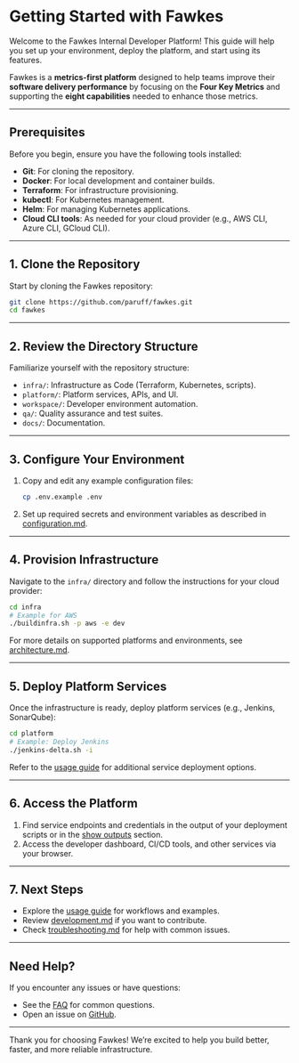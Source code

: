 # Getting Started with Fawkes

Welcome to the Fawkes Internal Developer Platform! This guide will help you set up your environment, deploy the platform, and start using its features.

Fawkes is a **metrics-first platform** designed to help teams improve their **software delivery performance** by focusing on the **Four Key Metrics** and supporting the **eight capabilities** needed to enhance those metrics.

---

## Prerequisites

Before you begin, ensure you have the following tools installed:

- **Git**: For cloning the repository.
- **Docker**: For local development and container builds.
- **Terraform**: For infrastructure provisioning.
- **kubectl**: For Kubernetes management.
- **Helm**: For managing Kubernetes applications.
- **Cloud CLI tools**: As needed for your cloud provider (e.g., AWS CLI, Azure CLI, GCloud CLI).

---

## 1. Clone the Repository

Start by cloning the Fawkes repository:

```sh
git clone https://github.com/paruff/fawkes.git
cd fawkes
```

---

## 2. Review the Directory Structure

Familiarize yourself with the repository structure:

- `infra/`: Infrastructure as Code (Terraform, Kubernetes, scripts).
- `platform/`: Platform services, APIs, and UI.
- `workspace/`: Developer environment automation.
- `qa/`: Quality assurance and test suites.
- `docs/`: Documentation.

---

## 3. Configure Your Environment

1. Copy and edit any example configuration files:
   ```sh
   cp .env.example .env
   ```
2. Set up required secrets and environment variables as described in [configuration.md](configuration.md).

---

## 4. Provision Infrastructure

Navigate to the `infra/` directory and follow the instructions for your cloud provider:

```sh
cd infra
# Example for AWS
./buildinfra.sh -p aws -e dev
```

For more details on supported platforms and environments, see [architecture.md](architecture.md).

---

## 5. Deploy Platform Services

Once the infrastructure is ready, deploy platform services (e.g., Jenkins, SonarQube):

```sh
cd platform
# Example: Deploy Jenkins
./jenkins-delta.sh -i
```

Refer to the [usage guide](usage.md) for additional service deployment options.

---

## 6. Access the Platform

1. Find service endpoints and credentials in the output of your deployment scripts or in the [show outputs](usage.md#showing-outputs) section.
2. Access the developer dashboard, CI/CD tools, and other services via your browser.

---

## 7. Next Steps

- Explore the [usage guide](usage.md) for workflows and examples.
- Review [development.md](development.md) if you want to contribute.
- Check [troubleshooting.md](troubleshooting.md) for help with common issues.

---

## Need Help?

If you encounter any issues or have questions:

- See the [FAQ](faq.md) for common questions.
- Open an issue on [GitHub](https://github.com/paruff/fawkes/issues).

---

Thank you for choosing Fawkes! We’re excited to help you build better, faster, and more reliable infrastructure.